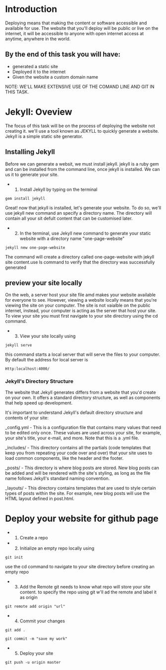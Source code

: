 # Introduction
Deploying means that making the content or software accessible and available for use. The website that you'll deploy will be public or live on the internet, it will be accessible to anyone with open internet access at anytime, anywhere in the world.
## By the end of this task you will have:
* generated a static site
* Deployed it to the internet
* Given the website a custom domain name

NOTE: WE'LL MAKE EXTENSIVE USE OF THE COMAND LINE AND GIT IN THIS TASK.

# Jekyll: Oveview
The focus of this task will be on the process of deploying the website not creating it. we'll use a tool known as JEKYLL to quickly generate a website. Jekyll is a simple static site generator. 
## Installing Jekyll
Before we can generate a websit, we must install jekyll. jekyll is a ruby gem and can be installed from the command line, once jekyll is installed. We can us it to generate your site.
* 1. Install Jekyll by typing on the terminal 
```
gem install jekyll
```
Great! now that jekyll is installed, let's generate your website. To do so, we'll use jekyll new command an specify a directory name. The directory will contain all your sit defult content that can be customised later.
* 2. In the terminal, use Jekyll new command to generate your static website with a directory name "one-page-website"
```
jekyll new one-page-website
```
The command will create a directory called one-page-website with jekyll site content.use ls command to verify that the directory was successfully generated

## preview your site locally
On the web, a server host your site file amd makes your website available for everyone to see. However, viewing a website locally means that you're viewing the site on your computer. The site is not vaialble on the public internet, instead, your computer is acting as the server that host your site. To view your site you must first navigate to your site directory using the cd command.

* 3. View your site locally using
```
jekyll serve
```
this command starts a local server that will serve the files to your computer. By default the address for local server is 
```
Http:localhost:4000/
```
### Jekyll's Directory Structure
The website that Jekyll generates differs from a website that you'd create on your own. It offers a standard directory structure, as well as components that help speed up development.

It's important to understand Jekyll's default directory structure and contents of your site:

_config.yml - This is a configuration file that contains many values that need to be edited only once. These values are used across your site, for example, your site's title, your e-mail, and more. Note that this is a .yml file.

_includes/ - This directory contains all the partials (code templates that keep you from repeating your code over and over) that your site uses to load common components, like the header and the footer.

_posts/ - This directory is where blog posts are stored. New blog posts can be added and will be rendered with the site's styling, as long as the file name follows Jekyll's standard naming convention.

_layouts/ - This directory contains templates that are used to style certain types of posts within the site. For example, new blog posts will use the HTML layout defined in post.html.

# Deploy your website for github page
* 1. Create a repo
* 2. Initialize an empty repo locally using
```
git init
```
use the cd command to navigate to your site directory before creating an empty repo
* 3. Add the Remote
git needs to know what repo will store your site content. to specify the repo using git w'll ad the remote and label it as origin
```
git remote add origin "url"
```
* 4. Commit your changes
```
git add .
```
```
git commit -m "save my work"
```
* 5. Deploy your site
```
git push -u origin master
```
